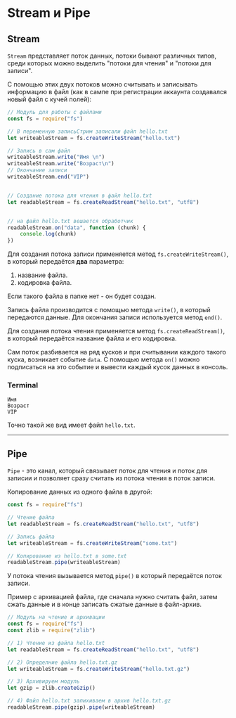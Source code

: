 # Stream и Pipe

## Stream

`Stream` представляет поток данных, потоки бывают различных типов, среди которых можно выделить "потоки для чтения" и "потоки для записи".

С помощью этих двух потоков можно считывать и записывать информацию в файл (как в сампе при регистрации аккаунта создавался новый файл с кучей полей): 

```javascript
// Модуль для работы с файлами
const fs = require("fs")

// В переменную записьСтрим записали файл hello.txt
let writeableStream = fs.createWriteStream("hello.txt")

// Запись в сам файл
writeableStream.write("Имя \n")
writeableStream.write("Возраст\n")
// Окончание записи
writeableStream.end("VIP")


// Создание потока для чтения в файл hello.txt
let readableStream = fs.createReadStream("hello.txt", "utf8")


// на файл hello.txt вешается обработчик
readableStream.on("data", function (chunk) {
    console.log(chunk)
})
```

Для создания потока записи применяется метод `fs.createWriteStream()`, в который передаётся **два** параметра:

1. название файла. 
2. кодировка файла.

Если такого файла в папке нет - он будет создан.

Запись файла производится с помощью метода `write()`, в который передаются данные. Для окончания записи используется метод `end()`.

Для создания потока чтения применяется метод `fs.createReadStream()`, в который передаётся название файла и его кодировка.

Сам поток разбивается на ряд кусков и при считывании каждого такого куска, возникает событие `data`. С помощью метода `on()` можно подписаться на это событие и вывести каждый кусок данных в консоль.

### Terminal

```
Имя 
Возраст
VIP
```
Точно такой же вид имеет файл `hello.txt`.
***

## Pipe

`Pipe` - это канал, который связывает поток для чтения и поток для записии и позволяет сразу считать из потока чтения в поток записи.   

Копирование данных из одного файла в другой:

```javascript
const fs = require("fs")

// Чтение файла
let readableStream = fs.createReadStream("hello.txt", "utf8")

// Запись файла
let writeableStream = fs.createWriteStream("some.txt")

// Копирование из hello.txt в some.txt
readableStream.pipe(writeableStream)
```

У потока чтения вызывается метод `pipe()` в который передаётся поток записи.

Пример с архивацией файла, где сначала нужно считать файл, затем сжать данные и в конце записать сжатые данные в файл-архив.

```javascript
// Модуль на чтение и архивации
const fs = require("fs")
const zlib = require("zlib")

// 1) Чтение из файла hello.txt
let readableStream = fs.createReadStream("hello.txt", "utf8")

// 2) Определние файла hello.txt.gz
let writeableStream = fs.createWriteStream("hello.txt.gz")

// 3) Архивируем модуль
let gzip = zlib.createGzip()

// 4) Файл hello.txt запихиваем в архив hello.txt.gz
readableStream.pipe(gzip).pipe(writeableStream)
```